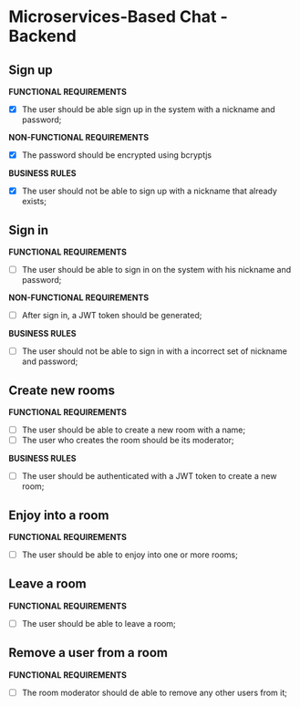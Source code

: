 # Microservices-Based Chat - Backend

## Sign up

**FUNCTIONAL REQUIREMENTS**

- [x] The user should be able sign up in the system with a nickname and password;

**NON-FUNCTIONAL REQUIREMENTS**

- [x] The password should be encrypted using bcryptjs

**BUSINESS RULES**

- [x] The user should not be able to sign up with a nickname that already exists;

## Sign in

**FUNCTIONAL REQUIREMENTS**

- [ ] The user should be able to sign in on the system with his nickname and password;

**NON-FUNCTIONAL REQUIREMENTS**

- [ ] After sign in, a JWT token should be generated;

**BUSINESS RULES**

- [ ] The user should not be able to sign in with a incorrect set of nickname and password;

## Create new rooms

**FUNCTIONAL REQUIREMENTS**

- [ ] The user should be able to create a new room with a name;
- [ ] The user who creates the room should be its moderator;

**BUSINESS RULES**

- [ ] The user should be authenticated with a JWT token to create a new room;


## Enjoy into a room

**FUNCTIONAL REQUIREMENTS**

- [ ] The user should be able to enjoy into one or more rooms;

## Leave a room

**FUNCTIONAL REQUIREMENTS**

- [ ] The user should be able to leave a room;

## Remove a user from a room

**FUNCTIONAL REQUIREMENTS**

- [ ] The room moderator should de able to remove any other users from it;
